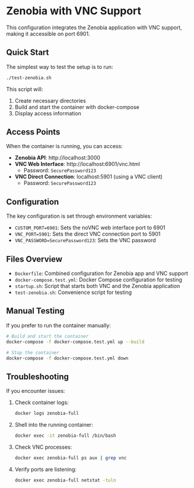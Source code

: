 # Zenobia with VNC Support

This configuration integrates the Zenobia application with VNC support, making it accessible on port 6901.

## Quick Start

The simplest way to test the setup is to run:

```bash
./test-zenobia.sh
```

This script will:
1. Create necessary directories
2. Build and start the container with docker-compose
3. Display access information

## Access Points

When the container is running, you can access:

- **Zenobia API**: http://localhost:3000
- **VNC Web Interface**: http://localhost:6901/vnc.html
  - Password: `SecurePassword123`
- **VNC Direct Connection**: localhost:5901 (using a VNC client)
  - Password: `SecurePassword123`

## Configuration

The key configuration is set through environment variables:

- `CUSTOM_PORT=6901`: Sets the noVNC web interface port to 6901
- `VNC_PORT=5901`: Sets the direct VNC connection port to 5901
- `VNC_PASSWORD=SecurePassword123`: Sets the VNC password

## Files Overview

- `Dockerfile`: Combined configuration for Zenobia app and VNC support
- `docker-compose.test.yml`: Docker Compose configuration for testing
- `startup.sh`: Script that starts both VNC and the Zenobia application
- `test-zenobia.sh`: Convenience script for testing

## Manual Testing

If you prefer to run the container manually:

```bash
# Build and start the container
docker-compose -f docker-compose.test.yml up --build

# Stop the container
docker-compose -f docker-compose.test.yml down
```

## Troubleshooting

If you encounter issues:

1. Check container logs:
   ```bash
   docker logs zenobia-full
   ```

2. Shell into the running container:
   ```bash
   docker exec -it zenobia-full /bin/bash
   ```

3. Check VNC processes:
   ```bash
   docker exec zenobia-full ps aux | grep vnc
   ```

4. Verify ports are listening:
   ```bash
   docker exec zenobia-full netstat -tuln
   ```